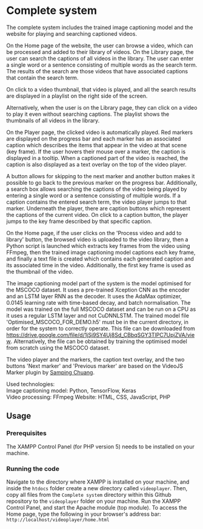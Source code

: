 # Complete system

The complete system includes the trained image captioning model and the website for playing and searching captioned videos.

On the Home page of the website, the user can browse a video, which can be processed and added to their library of videos. On the Library page, the user can search the captions of all videos in the library. The user can enter a single word or a sentence consisting of multiple words as the search term. The results of the search are those videos that have associated captions that contain the search term. 

On click to a video thumbnail, that video is played, and all the search results are displayed in a playlist on the right side of the screen.  

Alternatively, when the user is on the Library page, they can click on a video to play it even without searching captions. The playlist shows the thumbnails of all videos in the library.  

On the Player page, the clicked video is automatically played. Red markers are displayed on the progress bar and each marker has an associated caption which describes the items that appear in the video at that scene (key frame). If the user hovers their mouse over a marker, the caption is displayed in a tooltip. When a captioned part of the video is reached, the caption is also displayed as a text overlay on the top of the video player.  

A button allows for skipping to the next marker and another button makes it possible to go back to the previous marker on the progress bar. Additionally, a search box allows searching the captions of the video being played by entering a single word or a sentence consisting of multiple words. If a caption contains the entered search term, the video player jumps to that marker. Underneath the player, there are caption buttons which represent the captions of the current video. On click to a caption button, the player jumps to the key frame described by that specific caption.

On the Home page, if the user clicks on the 'Process video and add to library' button, the browsed video is uploaded to the video library, then a Python script is launched which extracts key frames from the video using FFmpeg, then the trained image captioning model captions each key frame, and finally a text file is created which contains each generated caption and its associated time in the video. Additionally, the first key frame is used as the thumbnail of the video.

The image captioning model part of the system is the model optimised for the MSCOCO dataset. It uses a pre-trained Xception CNN as the encoder and an LSTM layer RNN as the decoder. It uses the AdaMax optimizer, 0.0145 learning rate with time-based decay, and batch normalisation. The model was trained on the full MSCOCO dataset and can be run on a CPU as it uses a regular LSTM layer and not CuDNNLSTM. The trained model file 'Optimised_MSCOCO_FOR_DEMO.h5' must be in the current directory, in order for the system to correctly operate. This file can be downloaded from https://drive.google.com/file/d/1jSj9SY4Uj8Sd_CBbqSGY3TlPC7UpjZVA/view. Alternatively, the file can be obtained by training the optimised model from scratch using the MSCOCO dataset.

The video player and the markers, the caption text overlay, and the two buttons 'Next marker' and 'Previous marker' are based on the VideoJS Marker plugin by [Samping Chuang](http://sampingchuang.com/videojs-markers).  

Used technologies:<br>
Image captioning model: Python, TensorFlow, Keras<br>
Video processing: FFmpeg
Website: HTML, CSS, JavaScript, PHP

## Usage

### Prerequisites

The XAMPP Control Panel (for PHP version 5) needs to be installed on your machine. 

### Running the code

Navigate to the directory where XAMPP is installed on your machine, and inside the `htdocs` folder create a new directory called `videoplayer`. Then, copy all files from the `Complete system` directory within this Github repository to the `videoplayer` folder on your machine. Run the XAMPP Control Panel, and start the Apache module (top module). To access the Home page, type the following in your browser's address bar: `http://localhost/videoplayer/home.html`